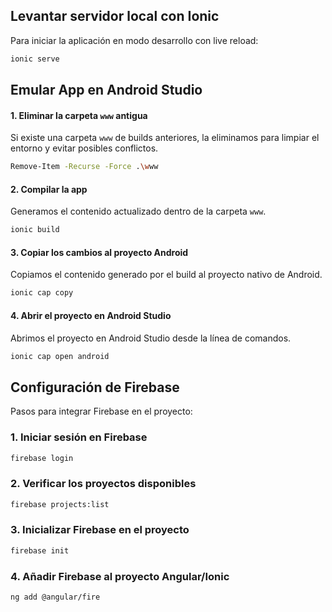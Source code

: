 ## Levantar servidor local con Ionic

Para iniciar la aplicación en modo desarrollo con live reload:

```bash
ionic serve
```


## Emular App en Android Studio

#### 1. Eliminar la carpeta `www` antigua

Si existe una carpeta `www` de builds anteriores, la eliminamos para limpiar el entorno y evitar posibles conflictos.

```bash
Remove-Item -Recurse -Force .\www
```

#### 2. Compilar la app

Generamos el contenido actualizado dentro de la carpeta `www`.

```bash
ionic build
```

#### 3. Copiar los cambios al proyecto Android

Copiamos el contenido generado por el build al proyecto nativo de Android.

```bash
ionic cap copy
```

#### 4. Abrir el proyecto en Android Studio

Abrimos el proyecto en Android Studio desde la línea de comandos.

```bash
ionic cap open android
```

## Configuración de Firebase

Pasos para integrar Firebase en el proyecto:

### 1. Iniciar sesión en Firebase

```bash
firebase login
```

### 2. Verificar los proyectos disponibles

```bash
firebase projects:list
```

### 3. Inicializar Firebase en el proyecto

```bash
firebase init
```

### 4. Añadir Firebase al proyecto Angular/Ionic

```bash
ng add @angular/fire
```
